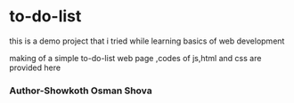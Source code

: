 # to-do-list
<p>
  this is a demo project that i tried while learning basics of web development
</p>
<p>
 making of  a simple to-do-list web page ,codes of js,html and css are provided here
</p>
<h3>
  Author-Showkoth Osman Shova
</h3>

